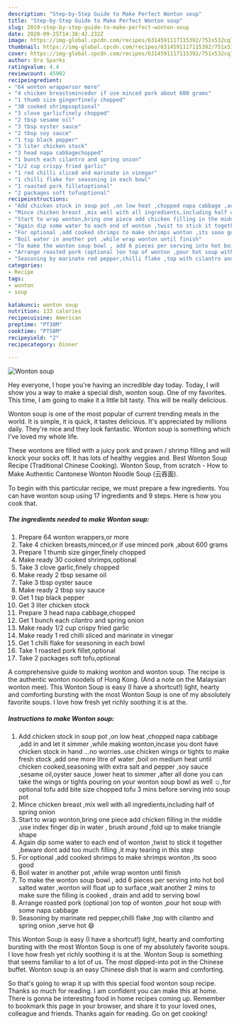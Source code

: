 ```yaml
---
description: "Step-by-Step Guide to Make Perfect Wonton soup"
title: "Step-by-Step Guide to Make Perfect Wonton soup"
slug: 2019-step-by-step-guide-to-make-perfect-wonton-soup
date: 2020-09-25T14:38:42.232Z
image: https://img-global.cpcdn.com/recipes/6314591117115392/751x532cq70/wonton-soup-recipe-main-photo.jpg
thumbnail: https://img-global.cpcdn.com/recipes/6314591117115392/751x532cq70/wonton-soup-recipe-main-photo.jpg
cover: https://img-global.cpcdn.com/recipes/6314591117115392/751x532cq70/wonton-soup-recipe-main-photo.jpg
author: Ora Sparks
ratingvalue: 4.4
reviewcount: 45902
recipeingredient:
- "64 wonton wrappersor more"
- "4 chicken breastsmincedor if use minced pork about 600 grams"
- "1 thumb size gingerfinely chopped"
- "30 cooked shrimpsoptional"
- "3 clove garlicfinely chopped"
- "2 tbsp sesame oil"
- "3 tbsp oyster sauce"
- "2 tbsp soy sauce"
- "1 tsp black pepper"
- "3 liter chicken stock"
- "3 head napa cabbagechopped"
- "1 bunch each cilantro and spring onion"
- "1/2 cup crispy fried garlic"
- "1 red chilli sliced and marinate in vinegar"
- "1 chilli flake for seasoning in each bowl"
- "1 roasted pork filletoptional"
- "2 packages soft tofuoptional"
recipeinstructions:
- "Add chicken stock in soup pot ,on low heat ,chopped napa cabbage ,add in and let it simmer ,while making wonton,incase you dont have chicken stock in hand ...no worries..use chicken wings or tights to make fresh stock ,add one more litre of water ,boil on medium heat until chicken cooked,seasoning with extra salt and pepper ,soy sauce ,sesame oil,oyster sauce ,lower heat to simmer ,after all done you can take the wings or tights pouring on your wonton soup bowl as well ☺,for optional tofu add bite size chopped tofu 3 mins before serving into soup  pot"
- "Mince chicken breast ,mix well with all ingredients,including half of spring onion"
- "Start to wrap wonton,bring one piece add chicken filling in the middle ,use index finger dip in water , brush around ,fold up to make triangle shape"
- "Again dip some water to each end of wonton ,twist to stick it together ,beware dont add too much filling ,it may tearing in this step"
- "For optional ,add cooked shrimps to make shrimps wonton ,its sooo good"
- "Boil water in another pot ,while wrap wonton until finish"
- "To make the wonton soup bowl , add 6 pieces per serving into hot boil salted water ,wonton will float up to surface ,wait another 2 mins to make sure the filling is cooked , drain and add to serving bowl"
- "Arrange roasted pork (optional )on top of wonton ,pour hot soup with some napa cabbage"
- "Seasoning by marinate red pepper,chilli flake ,top with cilantro and spring onion ,serve hot 😄"
categories:
- Recipe
tags:
- wonton
- soup

katakunci: wonton soup 
nutrition: 133 calories
recipecuisine: American
preptime: "PT30M"
cooktime: "PT58M"
recipeyield: "2"
recipecategory: Dinner

---
```



![Wonton soup](https://img-global.cpcdn.com/recipes/6314591117115392/751x532cq70/wonton-soup-recipe-main-photo.jpg)

Hey everyone, I hope you're having an incredible day today. Today, I will show you a way to make a special dish, wonton soup. One of my favorites. This time, I am going to make it a little bit tasty. This will be really delicious.

Wonton soup is one of the most popular of current trending meals in the world. It is simple, it is quick, it tastes delicious. It's appreciated by millions daily. They're nice and they look fantastic. Wonton soup is something which I've loved my whole life.

These wontons are filled with a juicy pork and prawn / shrimp filling and will knock your socks off. It has lots of healthy veggies and. Best Wonton Soup Recipe (Traditional Chinese Cooking). Wonton Soup, from scratch - How to Make Authentic Cantonese Wonton Noodle Soup (云吞面).


To begin with this particular recipe, we must prepare a few ingredients. You can have wonton soup using 17 ingredients and 9 steps. Here is how you cook that.

<!--inarticleads1-->

##### The ingredients needed to make Wonton soup:

1. Prepare 64 wonton wrappers,or more
1. Take 4 chicken breasts,minced,or if use minced pork ,about 600 grams
1. Prepare 1 thumb size ginger,finely chopped
1. Make ready 30 cooked shrimps,optional
1. Take 3 clove garlic,finely chopped
1. Make ready 2 tbsp sesame oil
1. Take 3 tbsp oyster sauce
1. Make ready 2 tbsp soy sauce
1. Get 1 tsp black pepper
1. Get 3 liter chicken stock
1. Prepare 3 head napa cabbage,chopped
1. Get 1 bunch each cilantro and spring onion
1. Make ready 1/2 cup crispy fried garlic
1. Make ready 1 red chilli sliced and marinate in vinegar
1. Get 1 chilli flake for seasoning in each bowl
1. Take 1 roasted pork fillet,optional
1. Take 2 packages soft tofu,optional


A comprehensive guide to making wonton and wonton soup. The recipe is the authentic wonton noodels of Hong Kong. (And a note on the Malaysian wonton mee). This Wonton Soup is easy (I have a shortcut!) light, hearty and comforting bursting with the most Wonton Soup is one of my absolutely favorite soups. I love how fresh yet richly soothing it is at the. 

<!--inarticleads2-->

##### Instructions to make Wonton soup:

1. Add chicken stock in soup pot ,on low heat ,chopped napa cabbage ,add in and let it simmer ,while making wonton,incase you dont have chicken stock in hand ...no worries..use chicken wings or tights to make fresh stock ,add one more litre of water ,boil on medium heat until chicken cooked,seasoning with extra salt and pepper ,soy sauce ,sesame oil,oyster sauce ,lower heat to simmer ,after all done you can take the wings or tights pouring on your wonton soup bowl as well ☺,for optional tofu add bite size chopped tofu 3 mins before serving into soup  pot
1. Mince chicken breast ,mix well with all ingredients,including half of spring onion
1. Start to wrap wonton,bring one piece add chicken filling in the middle ,use index finger dip in water , brush around ,fold up to make triangle shape
1. Again dip some water to each end of wonton ,twist to stick it together ,beware dont add too much filling ,it may tearing in this step
1. For optional ,add cooked shrimps to make shrimps wonton ,its sooo good
1. Boil water in another pot ,while wrap wonton until finish
1. To make the wonton soup bowl , add 6 pieces per serving into hot boil salted water ,wonton will float up to surface ,wait another 2 mins to make sure the filling is cooked , drain and add to serving bowl
1. Arrange roasted pork (optional )on top of wonton ,pour hot soup with some napa cabbage
1. Seasoning by marinate red pepper,chilli flake ,top with cilantro and spring onion ,serve hot 😄


This Wonton Soup is easy (I have a shortcut!) light, hearty and comforting bursting with the most Wonton Soup is one of my absolutely favorite soups. I love how fresh yet richly soothing it is at the. Wonton Soup is something that seems familiar to a lot of us. The most dipped-into pot in the Chinese buffet. Wonton soup is an easy Chinese dish that is warm and comforting. 

So that's going to wrap it up with this special food wonton soup recipe. Thanks so much for reading. I am confident you can make this at home. There is gonna be interesting food in home recipes coming up. Remember to bookmark this page in your browser, and share it to your loved ones, colleague and friends. Thanks again for reading. Go on get cooking!
